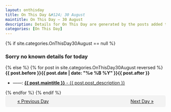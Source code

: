 ```yaml
---
layout: onthisday
title: On This Day &#124; 30 August
maintitle: On This Day — 30 August
description: Details for On This Day are generated by the posts added to the website so the content is subject to changes/updates over time.
categories: [On This Day]
---
```


{% if site.categories.OnThisDay30August == null %}
<h3>Sorry no known details for today</h3>
{% else %}
{% for post in site.categories.OnThisDay30August reversed %}
<strong>{{ post.before }}{{ post.date | date: "%e %B %Y" }}{{ post.after }}</strong>
<ul>
<li> ——: <a class="{{ post.class }}" href="{{ post.url }}"><strong>{{ post.maintitle }}</strong> - {{ post.post_description }}</a></li>
</ul>
{% endfor %}
{% endif %}
<br />
<div style="background-color: #f3f3f3; padding: 10px; border-radius: 5px; text-align: center; display: flex; justify-content: space-evenly;">
<a href="/onthisday/08/08-29">« Previous Day</a>
<span style="visibility:hidden;">[ Visit Leap Year February 29 ]</span>
<a href="/onthisday/08/08-31">Next Day »</a>
</div>
